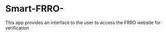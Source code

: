 # Smart-FRRO-
This app provides an interface to the user to access the FRRO website for verification 
